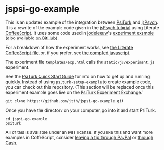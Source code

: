 # jspsi-go-example

This is an updated example of the integration between [PsiTurk](http://www.psiturk.org/) and [jsPsych](http://www.jspsych.org/). It is a rewrite of the example code given in the [jsPsych tutorial](http://docs.jspsych.org/tutorials/rt-task/) using Literate [CoffeeScript](http://coffeescript.org/). It uses some code used in [jodeleeuw](https://github.com/jodeleeuw)'s [experiment example](http://www.psiturk.org/ee/W4v3TPAsiD6FUVY8PDyajH) (also available [on GitHub](https://github.com/jodeleeuw/sample-jspsych-psiturk-experiment)).

For a breakdown of how the experiment works, see [the Literate CoffeeScript file](https://github.com/jtth/jspsi-go-example/blob/master/static/js/experiment.litcoffee), or, if you prefer, see [the compiled javascript](https://github.com/jtth/jspsi-go-example/blob/master/static/js/experiment.js).

The experiment file `templates/exp.html` calls the `static/js/experiment.js` experiment.

See the [PsiTurk Quick Start Guide](http://www.psiturk.org/quick_start/) for info on how to get up and running quickly. Instead of using `psiturk-setup-example` to create example code, you can check out this repository. (This section will be replaced once this experiment example goes live on the [PsiTurk Experiment Exchange](http://www.psiturk.org/ee/).)

	git clone https://github.com/jtth/jspsi-go-example.git

Once you have the directory on your computer, go into it and start PsiTurk.

	cd jspsi-go-example
	psiturk

All of this is available under an MIT license. If you like this and want more examples in CoffeScript, consider [leaving a tip through PayPal](https://www.paypal.me/jtth) or [through Cash](https://cash.me/$jtth).
